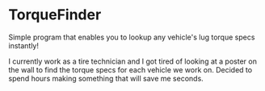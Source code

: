 # TorqueFinder
Simple program that enables you to lookup any vehicle's lug torque specs instantly!

I currently work as a tire technician and I got tired of looking at a poster on the wall to find the torque specs for each vehicle we work on. Decided to spend hours making something that will save me seconds.
